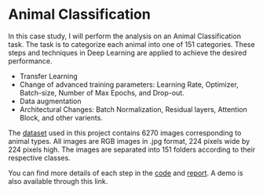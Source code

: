 # Animal Classification

In this case study, I will perform the analysis on an Animal Classification task. The task is to categorize each animal into one of 151 categories. These steps and techniques in Deep Learning are applied to achieve the desired performance.
- Transfer Learning
- Change of advanced training parameters: Learning Rate, Optimizer, Batch-size, Number of Max Epochs, and Drop-out.
- Data augmentation
- Architectural Changes: Batch Normalization, Residual layers, Attention Block, and other varients.

The [dataset](https://drive.google.com/drive/folders/1-4HIT2hojJ1bpqoKARiMy0O8tlFlIwYq?usp=drive_link) used in this project contains 6270 images corresponding to animal types. All images are RGB images in .jpg format, 224 pixels wide by 224 pixels high. The images are separated into 151 folders according to their respective classes. 

You can find more details of each step in the [code](https://github.com/DoDucNhan/Animal_Classification/blob/main/Final_solution.ipynb) and [report](https://github.com/DoDucNhan/Animal_Classification/blob/main/report.pdf). A demo is also available through this link.
